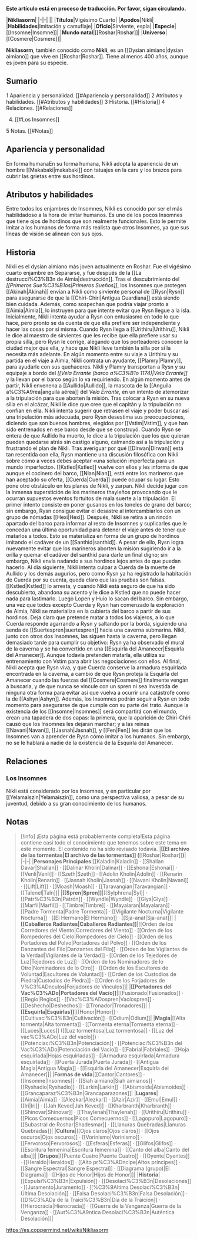 **Este artículo está en proceso de traducción. Por favor, sigan circulando.**


|**Nikliasorm**|
|-|-|
||
|**Títulos**|Vigésimo Cuarto|
|**Apodos**|Nikli|
|**Habilidades**|Imitación y camuflaje|
|**Oficio**|Sirviente, espía|
|**Especie**|[[Insomne\|Insomne]]|
|**Mundo natal**|[[Roshar\|Roshar]]|
|**Universo**|[[Cosmere\|Cosmere]]|

**Nikliasorm**, también conocido como **Nikli**, es un [[Dysian aimiano\|dysian aimiano]] que vive en [[Roshar\|Roshar]]. Tiene al menos 400 años, aunque es joven para su especie.

## Sumario

1 Apariencia y personalidad. [[#Apariencia y personalidad]] 
2 Atributos y habilidades. [[#Atributos y habilidades]] 
3 Historia. [[#Historia]] 
4 Relaciones. [[#Relaciones]] 

4. [[#Los Insomnes]] 


5 Notas. [[#Notas]] 


## Apariencia y personalidad
  En forma humanaEn su forma humana, Nikli adopta la apariencia de un hombre [[Makabaki\|makabaki]] con tatuajes en la cara y los brazos para cubrir las grietas entre sus hordinos.
## Atributos y habilidades
Entre todos los enjambres de Insomnes, Nikli es conocido por ser el más habilidadoso a la hora de imitar humanos. Es uno de los pocos Insomnes que tiene ojos de hordinos que son realmente funcionales. Esto le permite imitar a los humanos de forma más realista que otros Insomnes, ya que sus líneas de visión se alinean con sus ojos.

## Historia
Nikli es el dysian aimiano más joven actualmente en Roshar. Fue el vigésimo cuarto enjambre en Separarse, y fue después de la [[La destrucci%C3%B3n de Aimia\|destrucción]].
Tras el descubrimiento del *[[Primeros Sue%C3%B1os\|Primeros Sueños]]*, los Insomnes que protegen [[Akinah\|Akinah]] envían a Nikli como sirviente personal de [[Rysn\|Rysn]] para asegurarse de que la [[Chiri-Chiri\|Antigua Guardiana]] está siendo bien cuidada. Además, como sospechan que podría viajar pronto a [[Aimia\|Aimia]], lo instruyen para que intente evitar que Rysn llegue a la isla. Inicialmente, Nikli intenta ayudar a Rysn con entusiasmo en todo lo que hace, pero pronto se da cuenta de que ella prefiere ser independiente y hacer las cosas por sí misma.
Cuando Rysn llega a [[Urithiru\|Urithiru]], Nikli le dice al maestro de sirvientes que les recibe que ella prefiere usar su propia silla, pero Rysn le corrige, alegando que los porteadores conocen la ciudad mejor que ella, y hace que Nikli lleve también la silla por si la necesita más adelante.
En algún momento entre su viaje a Urithiru y su partida en el viaje a Aimia, Nikli contrata un ayudante, [[Plamry\|Plamry]], para ayudarle con sus quehaceres. Nikli y Plamry transportan a Rysn y su equipaje a bordo del *[[Vela Errante (barco a%C3%B1o 1174)\|Vela Errante]]* y la llevan por el barco según lo va requiriendo. En algún momento antes de partir, Nikli envenena a [[Aullido\|Aullido]], la mascota de la [[Anguila a%C3%A9rea\|anguila aérea]] del *Vela Errante*, en un intento de atemorizar a la tripulación para que aborten la misión. Tras colocar a Rysn en su nueva silla en el alcázar, Nikli le dice que cree que el capitán y la tripulación no confían en ella. Nikli intenta sugerir que retrasen el viaje y poder buscar así una tripulación más adecuada, pero Rysn desestima sus preocupaciones, diciendo que son buenos hombres, elegidos por [[Vstim\|Vstim]], y que han sido entrenados en ese barco desde que se construyó. Cuando Rysn se entera de que Aullido ha muerto, le dice a la tripulación que los que quieran pueden quedarse atrás sin castigo alguno, calmando así a la tripulación y frustrando el plan de Nikli. Tras averiguar por qué [[Dlrwan\|Dlrwan]] está tan resentida con ella, Rysn mantiene una discusión filosófica con Nikli sobre cómo a veces debes aceptar «una solución imperfecta para un mundo imperfecto». [[Kstled\|Kstled]] vuelve con ellos y les informa de que aunque el cocinero del barco, [[Nlan\|Nlan]], está entre los marineros que han aceptado su oferta, [[Cuerda\|Cuerda]] puede ocupar su lugar. Esto pone otro obstáculo en los planes de Nikli, y zarpan.
Nikli decide jugar con la inmensa superstición de los marineros thayleños provocando que le ocurran supuestos eventos fortuitos de mala suerte a la tripulación. El primer intento consiste en poner gusanos en los toneles de grano del barco; sin embargo, Rysn consigue evitar el desastre al intercambiarlos con un grupo de nómadas [[Hexi\|Hexi]]. Después, Nikli se retira a un rincón apartado del barco para informar al resto de Insomnes y suplicarles que le concedan una última oportunidad para detener el viaje antes de tener que matarlos a todos. Esto se materializa en forma de un grupo de hordinos imitando el cadáver de un [[Santhid\|santhid]]. A pesar de ello, Rysn logra nuevamente evitar que los marineros aborten la misión sugiriendo ir a la orilla y quemar el cadáver del santhid para darle un final digno; sin embargo, Nikli envía nadando a sus hordinos lejos antes de que puedan hacerlo.
Al día siguiente, Nikli intenta culpar a Cuerda de la muerte de Aullido y los demás augurios, pero como Rysn ya ha registrado la habitación de Cuerda por su cuenta, queda claro que las pruebas son falsas. [[Kstled\|Kstled]] lo arresta, y cuando Nikli está seguro de que ha sido descubierto, abandona su acento y le dice a Kstled que no puede hacer nada para lastimarlo. Luego Lopen y Huio lo sacan del barco. Sin embargo, una vez que todos excepto Cuerda y Rysn han comenzado la exploración de Aimia, Nikli se materializa en la cubierta del barco a partir de sus hordinos. Deja claro que pretende matar a todos los viajeros, a lo que Cuerda responde agarrando a Rysn y saltando por la borda, siguiendo una senda de [[Suertespren\|suertespren]] hacia una caverna submarina. Nikli, junto con otros dos Insomnes, las siguen hasta la caverna, pero llegan demasiado tarde para cumplir su objetivo: Rysn ya ha observado el mural de la caverna y se ha convertido en una [[Esquirla del Amanecer\|Esquirla del Amanecer]]. Aunque todavía pretenden matarla, ella utiliza su entrenamiento con Vstim para abrir las negociaciones con ellos.
Al final, Nikli acepta que Rysn viva, y que Cuerda conserve la armadura esquirlada encontrada en la caverna, a cambio de que Rysn proteja la Esquirla del Amanecer cuando las fuerzas del [[Cosmere\|Cosmere]] finalmente vengan a buscarla, y de que nunca se vincule con un spren ni sea Investida de ninguna otra forma para evitar así que vuelva a ocurrir una catástrofe como la de [[Ashyn\|Ashyn]]. Además, los Insomnes podrán seguir a Rysn en todo momento para asegurarse de que cumple con su parte del trato. Aunque la existencia de los [[Insomne\|Insomnes]] será compartirá con el mundo, crean una tapadera de dos capas: la primera, que la aparición de Chiri-Chiri causó que los Insomnes les dejaran marchar; y a las reinas [[Navani\|Navani]], [[Jasnah\|Jasnah]], y [[Fen\|Fen]] les dirán que los Insomnes van a aprender de Rysn cómo imitar a los humanos. Sin embargo, no se le hablará a nadie de la existencia de la Esquirla del Amanecer.

## Relaciones
### Los Insomnes
Nikli está considerado por los Insomnes, y en particular por [[Yelamaiszin\|Yelamaiszin]], como una perspectiva valiosa, a pesar de su juventud, debido a su gran conocimiento de los humanos.

## Notas

> [!info] ¡Esta página está probablemente completa!Esta página contiene casi todo el conocimiento que tenemos sobre este tema en este momento.
El contenido no ha sido revisado todavía.
|**[[El archivo de las tormentas\|El archivo de las tormentas]] (**[[Roshar\|Roshar]]**)**|
|-|-|
|**Personajes Principales**|[[Kaladin\|Kaladin]] · [[Shallan Davar\|Shallan]] · [[Dalinar Kholin\|Dalinar]] · [[Eshonai\|Eshonai]] · [[Venli\|Venli]] · [[Szeth\|Szeth]] · [[Adolin Kholin\|Adolin]] · [[Renarin Kholin\|Renarin]] · [[Jasnah Kholin\|Jasnah]] · [[Navani Kholin\|Navani]] · [[Lift\|Lift]] · [[Moash\|Moash]] · [[Taravangian\|Taravangian]] · [[Talenel\|Taln]]|
|**[[Spren\|Spren]]**|[[Sylphrena\|Syl]] · [[Patr%C3%B3n\|Patrón]] · [[Wyndle\|Wyndle]] · [[Glys\|Glys]] · [[Marfil\|Marfil]] · [[Timbre\|Timbre]] · [[Mayalaran\|Mayalaran]] · [[Padre Tormenta\|Padre Tormenta]] · [[Vigilante Nocturna\|Vigilante Nocturna]] · [[El Hermano\|El Hermano]] · [[Sja-anat\|Sja-anat]]|
|**[[Caballeros Radiantes\|Caballeros Radiantes]]**|[[Orden de los Corredores del Viento\|Corredores del Viento]] · [[Orden de los Rompedores del Cielo\|Rompedores del Cielo]] · [[Orden de los Portadores del Polvo\|Portadores del Polvo]] · [[Orden de los Danzantes del Filo\|Danzantes del Filo]] · [[Orden de los Vigilantes de la Verdad\|Vigilantes de la Verdad]] · [[Orden de los Tejedores de Luz\|Tejedores de Luz]] · [[Orden de los Nominadores de lo Otro\|Nominadores de lo Otro]] · [[Orden de los Escultores de Voluntad\|Escultores de Voluntad]] · [[Orden de los Custodios de Piedra\|Custodios de Piedra]] · [[Orden de los Forjadores de V%C3%ADnculos\|Forjadores de Vínculos]]|
|**[[Portadores del Vac%C3%ADo\|Portadores del Vacío]]**|[[Fusionado\|Fusionados]] · [[Regio\|Regios]] · [[Vac%C3%ADospren\|Vacíospren]] · [[Deshecho\|Deshechos]] · [[Tronador\|Tronadores]]|
|**[[Esquirla\|Esquirlas]]**|[[Honor\|Honor]] · [[Cultivaci%C3%B3n\|Cultivación]] · [[Odium\|Odium]]|
|**Magia**|[[Alta tormenta\|Alta tormenta]] · [[Tormenta eterna\|Tormenta eterna]] · [[Luces\|Luces]] ([[Luz tormentosa\|Luz tormentosa]] · [[Luz del vac%C3%ADo\|Luz del vacío]]) · [[Potenciaci%C3%B3n\|Potenciación]] · [[Potenciaci%C3%B3n del Vac%C3%ADo\|Potenciación del Vacío]] · [[Fabrial\|Fabriales]] · [[Hoja esquirlada\|Hojas esquirladas]] · [[Armadura esquirlada\|Armadura esquirlada]] · [[Puerta Jurada\|Puerta Jurada]] · [[Antigua Magia\|Antigua Magia]] · [[Esquirla del Amanecer\|Esquirla del Amanecer]]|
|**Formas de vida**|[[Cantor\|Cantores]] · [[Insomne\|Insomnes]] · [[Siah aimiano\|Siah aimianos]] · [[Ryshadio\|Ryshadio]] · [[Larkin\|Larkin]] · [[Abismoide\|Abismoides]] · [[Grancaparaz%C3%B3n\|Grancaparazones]]|
|**Lugares**|[[Aimia\|Aimia]] · [[Alezkar\|Alezkar]] · [[Azir\|Azir]] · [[Emul\|Emul]] · [[Iri\|Iri]] · [[Jah Keved\|Jah Keved]] · [[Kharbranth\|Kharbranth]] · [[Shinovar\|Shinovar]] · [[Thaylenah\|Thaylenah]] · [[Urithiru\|Urithiru]] · [[Picos Comecuernos\|Picos Comecuernos]] · [[Lagopuro\|Lagopuro]] · [[Subastral de Roshar\|Shadesmar]] · [[Llanuras Quebradas\|Llanuras Quebradas]]|
|**Cultura**|[[Ojos claros\|Ojos claros]] · [[Ojos oscuros\|Ojos oscuros]] · [[Vorinismo\|Vorinismo]] · [[Fervoroso\|Fervorosos]] · [[Esferas\|Esferas]] · [[Glifos\|Glifos]] · [[Escritura femenina\|Escritura femenina]] · [[Canto del alba\|Canto del alba]]|
|**Grupos**|[[Puente Cuatro\|Puente Cuatro]] · [[Oyente\|Oyentes]] · [[Heraldo\|Heraldos]] · [[Alto pr%C3%ADncipe\|Altos príncipes]] · [[Sangre Espectral\|Sangre Espectral]] · [[Diagrama (grupo)\|El Diagrama]] · [[Hijos de Honor\|Hijos de Honor]]|
|**Historia**|[[Expulsi%C3%B3n\|Expulsión]] · [[Desolaci%C3%B3n\|Desolaciones]] · [[Juramento\|Juramento]] · [[%C3%9Altima Desolaci%C3%B3n\|Última Desolación]] · [[Falsa Desolaci%C3%B3n\|Falsa Desolación]] · [[D%C3%ADa de la Traici%C3%B3n\|Día de la Traición]] · [[Hierocracia\|Hierocracia]] · [[Guerra de la Venganza\|Guerra de la Venganza]] · [[Aut%C3%A9ntica Desolaci%C3%B3n\|Auténtica Desolación]]|



https://es.coppermind.net/wiki/Nikliasorm
